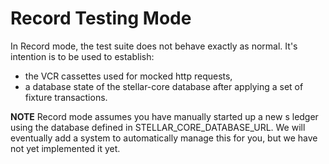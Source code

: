 # Record Testing Mode

In Record mode, the test suite does not behave exactly as normal.  It's intention is to be used to establish: 

- the VCR cassettes used for mocked http requests,  
- a database state of the stellar-core database after applying a set of fixture transactions.

**NOTE**  Record mode assumes you have manually started up a new s ledger using the database defined in STELLAR_CORE_DATABASE_URL.  We will eventually add a system to automatically manage this for you, but we have not yet implemented it yet.